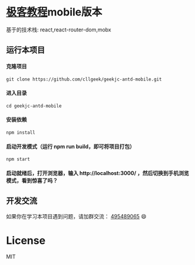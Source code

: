 # [极客教程](https://www.geekjc.com)mobile版本
基于的技术栈: react,react-router-dom,mobx

## 运行本项目
#### 克隆项目
    git clone https://github.com/cllgeek/geekjc-antd-mobile.git

#### 进入目录
    cd geekjc-antd-mobile

#### 安装依赖
    npm install

#### 启动开发模式（运行 npm run build，即可将项目打包）
    npm start

#### 启动就绪后，打开浏览器，输入 http://localhost:3000/ ，然后切换到手机浏览模式，看到惊喜了吗？



## 开发交流
如果你在学习本项目遇到问题，请加群交流： [495489065](http://shang.qq.com/wpa/qunwpa?idkey=4e8ab985822977ef7e4c1a63eec78f4d17b1af27d5d71a85d8599691930b676f) :smile:

# License
MIT